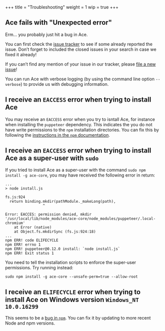 +++
title = "Troubleshooting"
weight = 1
wip = true
+++

## Ace fails with "Unexpected error"

Erm… you probably just hit a bug in Ace.

You can first check the [issue tracker](https://github.com/daisy/ace/issues) to see if some already reported the issue. Don’t forget to included the closed issues in your search in case we fixed it already!

If you can’t find any mention of your issue in our tracker, please [file a new issue](https://github.com/daisy/ace/issues/new)!

You can run Ace with verbose logging (by using the command line option `--verbose`) to provide us with debugging information.

## I receive an `EACCESS` error when trying to install Ace

You may receive an `EACCESS` error when you try to isntall Ace, for instance when installing the `puppeteer` dependency. This indicates the you do not have write permissions to the `npm` installation directories. You can fix this by following the [instructions in the `npm` documentation](https://docs.npmjs.com/getting-started/fixing-npm-permissions).

## I receive an `EACCESS` error when trying to install Ace as a super-user with `sudo`

If you tried to install Ace as a super-user with the command `sudo npm install -g ace-core`, you may have received the following error in return:

```
...
> node install.js

fs.js:924
  return binding.mkdir(pathModule._makeLong(path),
                 ^

Error: EACCES: permission denied, mkdir '/usr/local/lib/node_modules/ace-core/node_modules/puppeteer/.local-chromium'
    at Error (native)
    at Object.fs.mkdirSync (fs.js:924:18)
...
npm ERR! code ELIFECYCLE
npm ERR! errno 1
npm ERR! puppeteer@0.12.0 install: `node install.js`
npm ERR! Exit status 1
```

You need to tell the installation scripts to enforce the super-user permissions. Try running instead:

```
sudo npm install -g ace-core --unsafe-perm=true --allow-root
```

## I receive an `ELIFECYCLE` error when trying to install Ace on Windows version `Windows_NT 10.0.16299`

This seems to be a [bug in `npm`](https://github.com/npm/npm/issues/18979). You can fix it by updating to more recent Node and npm versions.
